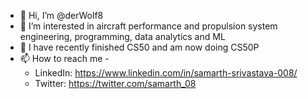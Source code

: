- 👋 Hi, I’m @derWolf8
- 👀 I’m interested in aircraft performance and propulsion system engineering, programming, data analytics and ML
- 🌱 I have recently finished CS50 and am now doing CS50P
- 📫 How to reach me - 
  - LinkedIn: https://www.linkedin.com/in/samarth-srivastava-008/
  - Twitter: https://twitter.com/samarth_08

<!---
derWolf8/derWolf8 is a ✨ special ✨ repository because its `README.md` (this file) appears on your GitHub profile.
You can click the Preview link to take a look at your changes.
--->
